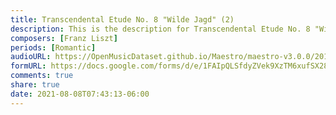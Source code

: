 ```yaml
---
title: Transcendental Etude No. 8 "Wilde Jagd" (2)
description: This is the description for Transcendental Etude No. 8 "Wilde Jagd" by Franz Liszt
composers: [Franz Liszt]
periods: [Romantic]
audioURL: https://OpenMusicDataset.github.io/Maestro/maestro-v3.0.0/2013/ORIG-MIDI_01_7_7_13_Group__MID--AUDIO_11_R1_2013_wav--4.midi
formURL: https://docs.google.com/forms/d/e/1FAIpQLSfdyZVek9XzTM6xufSX28r6g25hVi-eSY6bPot42g-ZjFg8kg/viewform
comments: true
share: true
date: 2021-08-08T07:43:13-06:00
---
```

